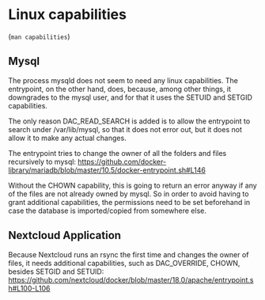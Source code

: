 # Linux capabilities 

(``man capabilities``)<br/>

Mysql
---
The process mysqld does not seem to need any linux capabilities. The entrypoint, on the other hand, does, because, among other things, it downgrades to the mysql user, and for that it uses the SETUID and SETGID capabilities.

The only reason DAC_READ_SEARCH is added is to allow the entrypoint to search under /var/lib/mysql, so that it does not error out, but it does not allow it to make any actual changes.

The entrypoint tries to change the owner of all the folders and files recursively to mysql:
https://github.com/docker-library/mariadb/blob/master/10.5/docker-entrypoint.sh#L146

Without the CHOWN capability, this is going to return an error anyway if any of the files are not already owned by mysql. So in order to avoid having to grant additional capabilities, the permissions need to be set beforehand in case the database is imported/copied from somewhere else.

Nextcloud Application
---
Because Nextcloud runs an rsync the first time and changes the owner of files, it needs additional capabilities, such as DAC_OVERRIDE, CHOWN, besides SETGID and SETUID:<br/>
https://github.com/nextcloud/docker/blob/master/18.0/apache/entrypoint.sh#L100-L106
